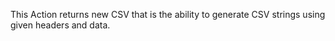 This Action returns new CSV that is the ability to generate CSV strings using given headers and data.

<br/>


